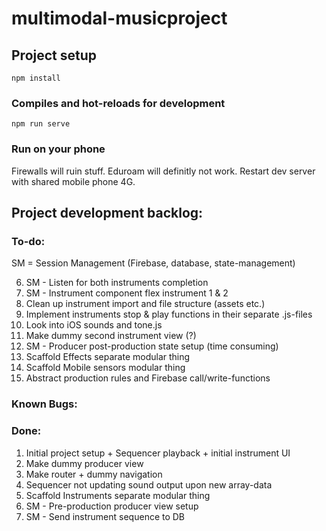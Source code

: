 # multimodal-musicproject

## Project setup
```
npm install
```

### Compiles and hot-reloads for development
```
npm run serve
```

### Run on your phone
Firewalls will ruin stuff. Eduroam will definitly not work. Restart dev server with shared mobile phone 4G.

## Project development backlog:

### To-do:
SM = Session Management (Firebase, database, state-management)

6. SM - Listen for both instruments completion
7. SM - Instrument component flex instrument 1 & 2
8. Clean up instrument import and file structure (assets etc.)
9. Implement instruments stop & play functions in their separate .js-files
10. Look into iOS sounds and tone.js
2. Make dummy second instrument view (?)
9. SM - Producer post-production state setup (time consuming)
4. Scaffold Effects separate modular thing
5. Scaffold Mobile sensors modular thing
6. Abstract production rules and Firebase call/write-functions

### Known Bugs:

### Done: 
1. Initial project setup + Sequencer playback + initial instrument UI
1. Make dummy producer view
3. Make router + dummy navigation
1. Sequencer not updating sound output upon new array-data
3. Scaffold Instruments separate modular thing
4. SM - Pre-production producer view setup
5. SM - Send instrument sequence to DB
